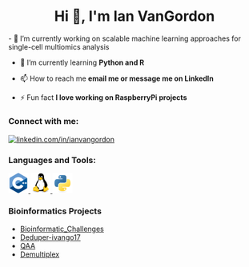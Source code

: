 <h1 align="center">Hi 👋, I'm Ian VanGordon</h1>
- 🔭 I’m currently working on scalable machine learning approaches for single-cell multiomics analysis

- 🌱 I’m currently learning **Python and R**

- 📫 How to reach me **email me or message me on LinkedIn**

- ⚡ Fun fact **I love working on RaspberryPi projects**

<h3 align="left">Connect with me:</h3>
<p align="left">
<a href="https://linkedin.com/in/linkedin.com/in/ianvangordon" target="blank"><img align="center" src="https://raw.githubusercontent.com/rahuldkjain/github-profile-readme-generator/master/src/images/icons/Social/linked-in-alt.svg" alt="linkedin.com/in/ianvangordon" height="30" width="40" /></a>
</p>

<h3 align="left">Languages and Tools:</h3>
<p align="left"> <a href="https://www.w3schools.com/cpp/" target="_blank" rel="noreferrer"> <img src="https://raw.githubusercontent.com/devicons/devicon/master/icons/cplusplus/cplusplus-original.svg" alt="cplusplus" width="40" height="40"/> </a> <a href="https://www.linux.org/" target="_blank" rel="noreferrer"> <img src="https://raw.githubusercontent.com/devicons/devicon/master/icons/linux/linux-original.svg" alt="linux" width="40" height="40"/> </a> <a href="https://www.python.org" target="_blank" rel="noreferrer"> <img src="https://raw.githubusercontent.com/devicons/devicon/master/icons/python/python-original.svg" alt="python" width="40" height="40"/> </a> </p>


### Bioinformatics Projects

- [Bioinformatic_Challenges](https://github.com/ivango17/Bioinformatics_Challenges)
- [Deduper-ivango17](https://github.com/ivango17/Deduper-ivango17)
- [QAA](https://github.com/ivango17/QAA)
- [Demultiplex](https://github.com/ivango17/QAA)
